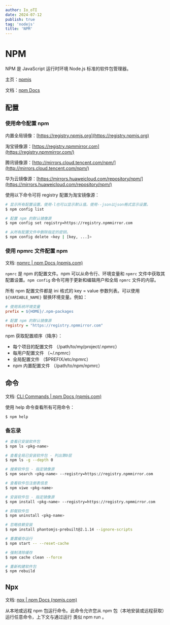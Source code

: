 ```yaml
---
author: Io_oTI
date: 2024-07-12
publish: true
tag: 'nodejs'
title: 'NPM'
---
```


# NPM

NPM 是 JavaScript 运行时环境 Node.js 标准的软件包管理器。

主页：[npmjs](https://www.npmjs.com/)

文档：[npm Docs](https://docs.npmjs.com/)

## 配置

### 使用命令配置 npm

内置全局镜像：[https://registry.npmjs.org](https://registry.npmjs.org)

淘宝镜像源：[https://registry.npmmirror.com](https://registry.npmmirror.com/)

腾讯镜像源：[http://mirrors.cloud.tencent.com/npm/](http://mirrors.cloud.tencent.com/npm/)

华为云镜像源：[https://mirrors.huaweicloud.com/repository/npm/](https://mirrors.huaweicloud.com/repository/npm/)

使用以下命令可将 registry 配置为淘宝镜像源：

```bash
# 显示所有配置设置。使用-l也可以显示默认值。使用--json以json格式显示设置。
$ npm config list

# 配置 npm 的默认镜像源
$ npm config set registry=https://registry.npmmirror.com

# 从所有配置文件中删除指定的密钥。
$ npm config delete <key | [key, ...]>
```

### 使用 npmrc 文件配置 npm

文档: [npmrc | npm Docs (npmjs.com)](https://docs.npmjs.com/cli/v9/configuring-npm/npmrc)

`npmrc` 是 npm 的配置文件。npm 可以从命令行、环境变量和 `npmrc` 文件中获取其配置设置。`npm config` 命令可用于更新和编辑用户和全局 `npmrc` 文件的内容。

所有 npm 配置文件都是 ini 格式的 key = value 参数列表。可以使用 `${VARIABLE_NAME}` 替换环境变量。例如：

```ini
# 使用系统环境变量
prefix = ${HOME}/.npm-packages

# 配置 npm 的默认镜像源
registry = "https://registry.npmmirror.com"
```

npm 获取配置顺序（降序）：

- 每个项目的配置文件 （/path/to/my/project/.npmrc）
- 每用户配置文件 （~/.npmrc）
- 全局配置文件 （$PREFIX/etc/npmrc）
- npm 内置配置文件 （/path/to/npm/npmrc）

## 命令

文档: [CLI Commands | npm Docs (npmjs.com)](https://docs.npmjs.com/cli/v9/commands)

使用 help 命令查看所有可用命令：

```bash
$ npm help
```

### 备忘录

```bash
# 查看已安装软件包
$ npm ls <pkg-name>

# 查看全局已安装软件包 - 列出第0层
$ npm ls -g --depth 0

# 搜索软件包 - 指定镜像源
$ npm search <pkg-name> --registry=https://registry.npmmirror.com

# 查看软件包注册表信息
$ npm viwe <pkg-name>

# 安装软件包 - 指定镜像源
$ npm install <pkg-name> --registry=https://registry.npmmirror.com

# 卸载软件包
$ npm uninstall <pkg-name>

# 忽略依赖安装
$ npm install phantomjs-prebuilt@2.1.14 --ignore-scripts

# 重置缓存运行
$ npm start -- --reset-cache

# 强制清除缓存
$ npm cache clean --force

# 重新构建软件包
$ npm rebuild
```

## Npx

文档: [npx | npm Docs (npmjs.com)](https://docs.npmjs.com/cli/v9/commands/npx)

从本地或远程 npm 包运行命令。此命令允许您从 npm 包（本地安装或远程获取）运行任意命令，上下文与通过运行 类似 npm run 。
